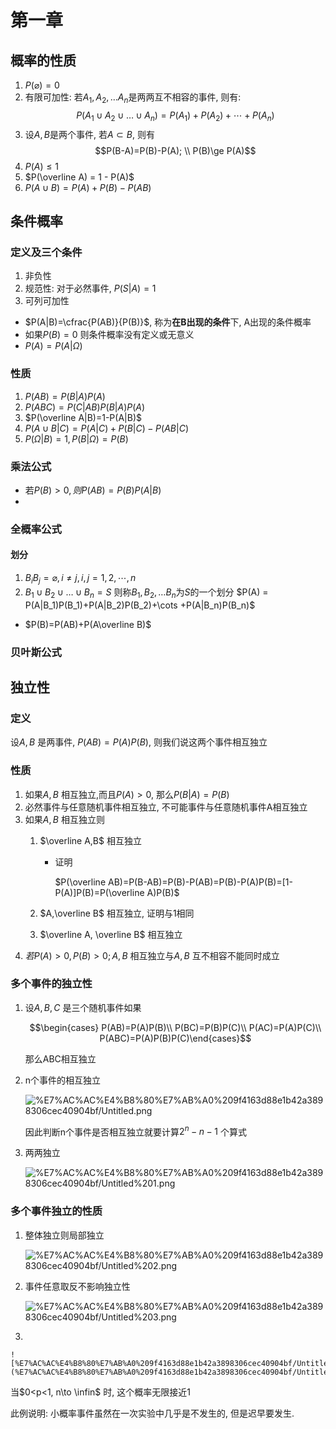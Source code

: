 # 第一章
## 概率的性质
1. $P(\varnothing)=0$
2. 有限可加性: 若$A_1, A_2, \dots A_n$是两两互不相容的事件, 则有:
$$P(A_1\cup A_2 \cup \dots \cup A_n) = P(A_1)+P(A_2)+\cdots+P(A_n)$$
3. 设$A,B$是两个事件, 若$A\subset B$, 则有
$$P(B-A)=P(B)-P(A); \\ P(B)\ge P(A)$$
4. $P(A)\le 1$
5. $P(\overline A) = 1 - P(A)$
6. $P(A \cup B)=P(A)+P(B)-P(AB)$
 
## 条件概率

### 定义及三个条件

1. 非负性
2. 规范性: 对于必然事件, $P(S | A) = 1$
3. 可列可加性
- $P(A|B)=\cfrac{P(AB)}{P(B)}$, 称为**在B出现的条件**下, A出现的条件概率
- 如果$P(B)=0$ 则条件概率没有定义或无意义
- $P(A)=P(A|\Omega)$

### 性质

1. $P(AB)=P(B|A)P(A)$
2. $P(ABC)=P(C|AB)P(B|A)P(A)$
3.  $P(\overline A|B)=1-P(A|B)$
4.  $P(A\cup B|C)=P(A|C)+P(B|C)-P(AB|C)$
5.  $P(\Omega|B)=1, P(B|\Omega)=P(B)$

### 乘法公式

- 若$P(B)>0, 则P(AB)=P(B)P(A|B)$
- 

### 全概率公式
#### 划分
1. $B_iB_j=\varnothing, i\ne j, i,j=1,2,\cdots,n$
2. $B_1\cup B_2\cup\dots\cup B_n=S$
则称$B_1, B_2, \dots B_n$为$S$的一个划分
$P(A) = P(A|B_1)P(B_1)+P(A|B_2)P(B_2)+\cots +P(A|B_n)P(B_n)$
- $P(B)=P(AB)+P(A\overline B)$

### 贝叶斯公式
## 独立性

### 定义

设$A,B$ 是两事件, $P(AB)=P(A)P(B)$, 则我们说这两个事件相互独立

### 性质

1. 如果$A,B$ 相互独立,而且$P(A)>0$, 那么$P(B|A)=P(B)$
2. 必然事件与任意随机事件相互独立, 不可能事件与任意随机事件A相互独立
3. 如果$A,B$ 相互独立则
    1. $\overline A,B$ 相互独立
        - 证明

            $P(\overline AB)=P(B-AB)=P(B)-P(AB)=P(B)-P(A)P(B)=[1-P(A)]P(B)=P(\overline A)P(B)$

    2. $A,\overline B$ 相互独立, 证明与1相同
    3. $\overline A, \overline B$ 相互独立
4. $若P(A)>0, P(B)>0;A,B$ 相互独立与$A,B$ 互不相容不能同时成立

### 多个事件的独立性

1. 设$A,B,C$ 是三个随机事件如果

    $$\begin{cases} P(AB)=P(A)P(B)\\ P(BC)=P(B)P(C)\\ P(AC)=P(A)P(C)\\ P(ABC)=P(A)P(B)P(C)\end{cases}$$

    那么ABC相互独立

2. n个事件的相互独立

    ![%E7%AC%AC%E4%B8%80%E7%AB%A0%209f4163d88e1b42a3898306cec40904bf/Untitled.png](%E7%AC%AC%E4%B8%80%E7%AB%A0%209f4163d88e1b42a3898306cec40904bf/Untitled.png)

    因此判断n个事件是否相互独立就要计算$2^n-n-1$ 个算式

3. 两两独立

    ![%E7%AC%AC%E4%B8%80%E7%AB%A0%209f4163d88e1b42a3898306cec40904bf/Untitled%201.png](%E7%AC%AC%E4%B8%80%E7%AB%A0%209f4163d88e1b42a3898306cec40904bf/Untitled%201.png)

### 多个事件独立的性质

1. 整体独立则局部独立

    ![%E7%AC%AC%E4%B8%80%E7%AB%A0%209f4163d88e1b42a3898306cec40904bf/Untitled%202.png](%E7%AC%AC%E4%B8%80%E7%AB%A0%209f4163d88e1b42a3898306cec40904bf/Untitled%202.png)

2. 事件任意取反不影响独立性

    ![%E7%AC%AC%E4%B8%80%E7%AB%A0%209f4163d88e1b42a3898306cec40904bf/Untitled%203.png](%E7%AC%AC%E4%B8%80%E7%AB%A0%209f4163d88e1b42a3898306cec40904bf/Untitled%203.png)

3. 

    ![%E7%AC%AC%E4%B8%80%E7%AB%A0%209f4163d88e1b42a3898306cec40904bf/Untitled%204.png](%E7%AC%AC%E4%B8%80%E7%AB%A0%209f4163d88e1b42a3898306cec40904bf/Untitled%204.png)

当$0<p<1, n\to \infin$ 时, 这个概率无限接近1

此例说明: 小概率事件虽然在一次实验中几乎是不发生的, 但是迟早要发生.